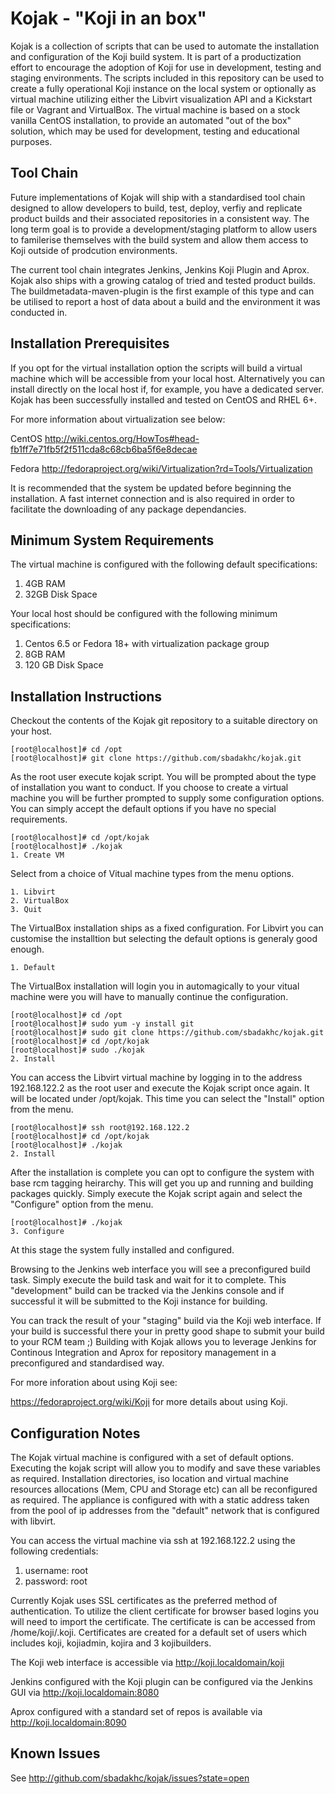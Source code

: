 Kojak - "Koji in an box"
========================

Kojak is a collection of scripts that can be used to automate the installation and configuration of the Koji build system. It is part of a productization effort to encourage the adoption of Koji for use in development, testing and staging environments.  The scripts included in this repository can be used to create a fully operational Koji instance on the local system or optionally as virtual machine utilizing either the Libvirt visualization API and a Kickstart file or Vagrant and VirtualBox.  The virtual machine is based on a stock vanilla CentOS installation, to provide an automated "out of the box" solution, which may be used for development, testing and educational purposes.

Tool Chain
----------

Future implementations of Kojak will ship with a standardised tool chain designed to allow developers to build, test, deploy, verfiy and replicate product builds and their associated repositories in a consistent way.  The long term goal is to provide a development/staging platform to allow users to familerise themselves with the build system and allow them access to Koji outside of prodcution environments.   

The current tool chain integrates Jenkins, Jenkins Koji Plugin and Aprox.  Kojak also ships with a growing catalog of tried and tested product builds.  The buildmetadata-maven-plugin is the first example of this type and can be utilised to report a host of data about a build and the environment it was conducted in.

Installation Prerequisites
---------------------------

If you opt for the virtual installation option the scripts will build a virtual machine which will be accessible from your local host.  Alternatively you can install directly on the local host if, for example, you have a dedicated server.  Kojak has been successfully installed and tested on CentOS and RHEL 6+.

For more information about virtualization see below:

CentOS http://wiki.centos.org/HowTos#head-fb1ff7e71fb5f2f511cda8c68cb6ba5f6e8decae 

Fedora http://fedoraproject.org/wiki/Virtualization?rd=Tools/Virtualization

It is recommended that the system be updated before beginning the installation.  A fast internet connection and is also required in order to facilitate the downloading of any package dependancies.

Minimum System Requirements
--------------------------- 

The virtual machine is configured with the following default specifications:

1. 4GB RAM
2. 32GB Disk Space

Your local host should be configured with the following minimum specifications:

1. Centos 6.5 or Fedora 18+ with virtualization package group
2. 8GB RAM
3. 120 GB Disk Space 

Installation Instructions
------------------------

Checkout the contents of the Kojak git repository to a suitable directory on your host.
```
[root@localhost]# cd /opt
[root@localhost]# git clone https://github.com/sbadakhc/kojak.git
```

As the root user execute kojak script.  You will be prompted about the type of installation you want to conduct.  If you choose to create a virtual machine you will be further prompted to supply some configuration options.  You can simply accept the default options if you have no special requirements.
```
[root@localhost]# cd /opt/kojak
[root@localhost]# ./kojak
1. Create VM
```

Select from a choice of Vitual machine types from the menu options.
```
1. Libvirt
2. VirtualBox
3. Quit
```

The VirtualBox installation ships as a fixed configuration.
For Libvirt you can customise the installtion but selecting the default options is generaly good enough.
```
1. Default
```

The VirtualBox installation will login you in automagically to your vitual machine were you will have to manually continue the configuration.
```
[root@localhost]# cd /opt
[root@localhost]# sudo yum -y install git
[root@localhost]# sudo git clone https://github.com/sbadakhc/kojak.git
[root@localhost]# cd /opt/kojak
[root@localhost]# sudo ./kojak
2. Install
```

You can access the Libvirt virtual machine by logging in to the address 192.168.122.2 as the root user and execute the Kojak script once again.  It will be located under /opt/kojak.  This time you can select the "Install" option from the menu.
```
[root@localhost]# ssh root@192.168.122.2
[root@localhost]# cd /opt/kojak
[root@localhost]# ./kojak
2. Install
```

After the installation is complete you can opt to configure the system with base rcm tagging heirarchy.  This will get you up and running and building packages quickly.  Simply execute the Kojak script again and select the "Configure" option from the menu.
```
[root@localhost]# ./kojak
3. Configure
```

At this stage the system fully installed and configured.  

Browsing to the Jenkins web interface you will see a preconfigured build task.  Simply execute the build task and wait for it to complete.  This "development" build can be tracked via the Jenkins console and if successful it will be submitted to the Koji instance for building.  

You can track the result of your "staging" build via the Koji web interface.  If your build is successful there your in pretty good shape to submit your build to your RCM team ;) Building with Kojak allows you to leverage Jenkins for Continous Integration and Aprox for repository management in a preconfigured and standardised way.

For more inforation about using Koji see:

https://fedoraproject.org/wiki/Koji for more details about using Koji.

Configuration Notes
-------------------
The Kojak virtual machine is configured with a set of default options.  Executing the kojak script will allow you to modify and save these variables as required.  Installation directories, iso location and virtual machine resources allocations (Mem, CPU and Storage etc) can all be reconfigured as required.  The appliance is configured with with a static address taken from the pool of ip addresses from the "default" network that is configured with libvirt.

You can access the virtual machine via ssh at 192.168.122.2 using the following credentials:

1. username: root
2. password: root

Currently Kojak uses SSL certificates as the preferred method of authentication.  To utilize the client certificate for browser based logins you will need to import the certificate.  The certificate is can be accessed from /home/koji/.koji.  Certificates are created for a default set of users which includes koji, kojiadmin, kojira and 3 kojibuilders.

The Koji web interface is accessible via http://koji.localdomain/koji

Jenkins configured with the Koji plugin can be configured via the Jenkins GUI via http://koji.localdomain:8080

Aprox configured with a standard set of repos is available via http://koji.localdomain:8090

Known Issues
------------

See http://github.com/sbadakhc/kojak/issues?state=open
